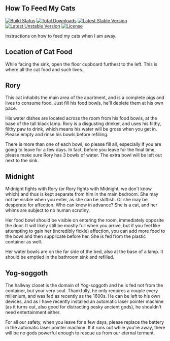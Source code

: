 ## How To Feed My Cats

[![Build Status](https://travis-ci.org/laravel/framework.svg)](https://travis-ci.org/laravel/framework)
[![Total Downloads](https://poser.pugx.org/laravel/framework/downloads.svg)](https://packagist.org/packages/laravel/framework)
[![Latest Stable Version](https://poser.pugx.org/laravel/framework/v/stable.svg)](https://packagist.org/packages/laravel/framework)
[![Latest Unstable Version](https://poser.pugx.org/laravel/framework/v/unstable.svg)](https://packagist.org/packages/laravel/framework)
[![License](https://poser.pugx.org/laravel/framework/license.svg)](https://packagist.org/packages/laravel/framework)

Instructions on how to feed my cats when I am away.

## Location of Cat Food

While facing the sink, open the floor cupboard furthest to the left.  This is where all the cat food and such lives.

## Rory

This cat inhabits the main area of the apartment, and is a complete pigs and lives to consume food.  Just fill his food bowls, he'll deplete them at his own pace.

His water dishes are located across the room from his food bowls, at the base of the tall black lamp.  Rory is a disgusting drinker, and uses his filthy, filthy paw to drink, which means his water will be gross when you get in.  Please empty and rinse his bowls before refilling.

There is more than one of each bowl, so please fill all, especially if you are going to leave for a few days.  In fact, before you leave for the final time, please make sure Rory has 3 bowls of water.  The extra bowl will be left out next to the sink.

## Midnight

Midnight fights with Rory (or Rory fights with Midnight, we don't know which) and thus is kept separate from him in the main bedroom.  She may not be visible when you enter, as she can be skittish.  Or she may be desperate for affection.  Who can know in advance?  She is a cat, and her whims are subject to no human scrutiny.

Her food bowl should be visible on entering the room, immediately opposite the door.  It will likely still be mostly full when you arrive, but if you feel like attempting to gain her (incredibly fickle) affection, you can add more food to the bowl and then supplicate before her.  She is fed from the plastic container as well.

Her water bowls are on the far side of the bed, also at the base of a lamp.  It should be emptied in the bathroom sink and refilled.

## Yog-soggoth

The hallway closet is the domain of Yog-soggoth and he is fed not from the container, but your very soul.  Thankfully, he only requires a couple every millenium, and was fed as recently as the 1600s.  He can be left to his own devices, and as I have recently installed an automatic laser pointer machine (as it turns out, also good for distracting pesky ancient gods), he shouldn't need entertainment either.

For all our safety, when you leave for a few days, please replace the battery in the automatic laser pointer machine.  If it runs out while you're away, there will be no gods powerful enough to rescue us from our eternal torment.
